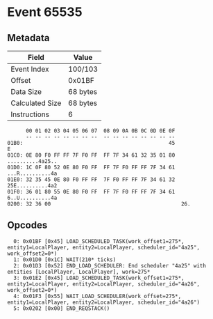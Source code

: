 # Event 65535

## Metadata

| Field           | Value    |
|-----------------|----------|
| Event Index     | 100/103  |
| Offset          | 0x01BF   |
| Data Size       | 68 bytes |
| Calculated Size | 68 bytes |
| Instructions    | 6        |

```
      00 01 02 03 04 05 06 07  08 09 0A 0B 0C 0D 0E 0F
      -- -- -- -- -- -- -- --  -- -- -- -- -- -- -- --
01B0:                                               45                 E
01C0: 0E 80 F0 FF FF 7F F0 FF  FF 7F 34 61 32 35 01 80  ..........4a25..
01D0: 1C 0F 80 52 0E 80 F0 FF  FF 7F F0 FF FF 7F 34 61  ...R..........4a
01E0: 32 35 45 0E 80 F0 FF FF  7F F0 FF FF 7F 34 61 32  25E..........4a2
01F0: 36 01 80 55 0E 80 F0 FF  FF 7F F0 FF FF 7F 34 61  6..U..........4a
0200: 32 36 00                                          26.             
```

## Opcodes

```
  0: 0x01BF [0x45] LOAD_SCHEDULED_TASK(work_offset1=275*, entity1=LocalPlayer, entity2=LocalPlayer, scheduler_id="4a25", work_offset2=0*)
  1: 0x01D0 [0x1C] WAIT(210* ticks)
  2: 0x01D3 [0x52] END_LOAD_SCHEDULER: End scheduler "4a25" with entities [LocalPlayer, LocalPlayer], work=275*
  3: 0x01E2 [0x45] LOAD_SCHEDULED_TASK(work_offset1=275*, entity1=LocalPlayer, entity2=LocalPlayer, scheduler_id="4a26", work_offset2=0*)
  4: 0x01F3 [0x55] WAIT_LOAD_SCHEDULER(work_offset=275*, entity1=LocalPlayer, entity2=LocalPlayer, scheduler_id="4a26")
  5: 0x0202 [0x00] END_REQSTACK()
```
